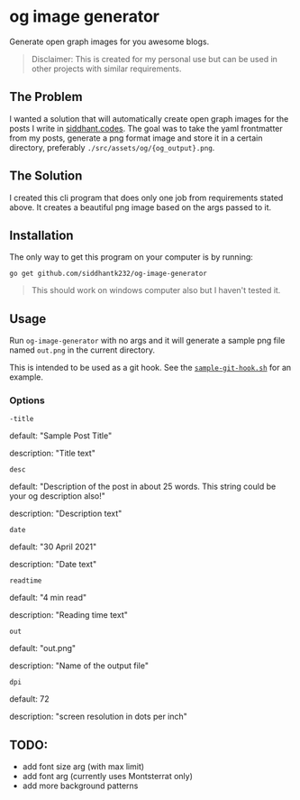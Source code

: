 
# og image generator

Generate open graph images for you awesome blogs.

> Disclaimer: This is created for my personal use but can be used in other projects
> with similar requirements.

## The Problem

I wanted a solution that will automatically create open graph images for the 
posts I write in [siddhant.codes](https://siddhant.codes). The goal was to take 
the yaml frontmatter from my posts, generate a png format image and store it in
a certain directory, preferably `./src/assets/og/{og_output}.png`.

## The Solution

I created this cli program that does only one job from requirements stated above. 
It creates a beautiful png image based on the args passed to it.

## Installation

The only way to get this program on your computer is by running:

```
go get github.com/siddhantk232/og-image-generator
```

> This should work on windows computer also but I haven't tested it.

## Usage

Run `og-image-generator` with no args and it will generate a sample png file
named `out.png` in the current directory.

This is intended to be used as a git hook. See the [`sample-git-hook.sh`](sample-git-hook.sh) 
for an example.

### Options

`-title`

default: "Sample Post Title"

description: "Title text"

`desc`

default: "Description of the post in about 25 words. This string could be your og description also!"

description: "Description text"

`date`

default: "30 April 2021"

description: "Date text"

`readtime`

default: "4 min read"

description: "Reading time text"

`out`

default: "out.png"

description: "Name of the output file"

`dpi`

default: 72

description: "screen resolution in dots per inch"

## TODO:

- add font size arg (with max limit)
- add font arg (currently uses Montsterrat only)
- add more background patterns
